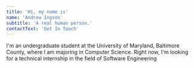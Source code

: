 ```yaml
---
title: 'Hi, my name is'
name: 'Andrew Ingson'
subtitle: 'A real human person.'
contactText: 'Get In Touch'
---
```


I'm an undergraduate student at the University of Maryland, Baltimore County, where I am majoring in Computer Science. Right now, I'm looking for a technical internship in the field of Software Engineering
